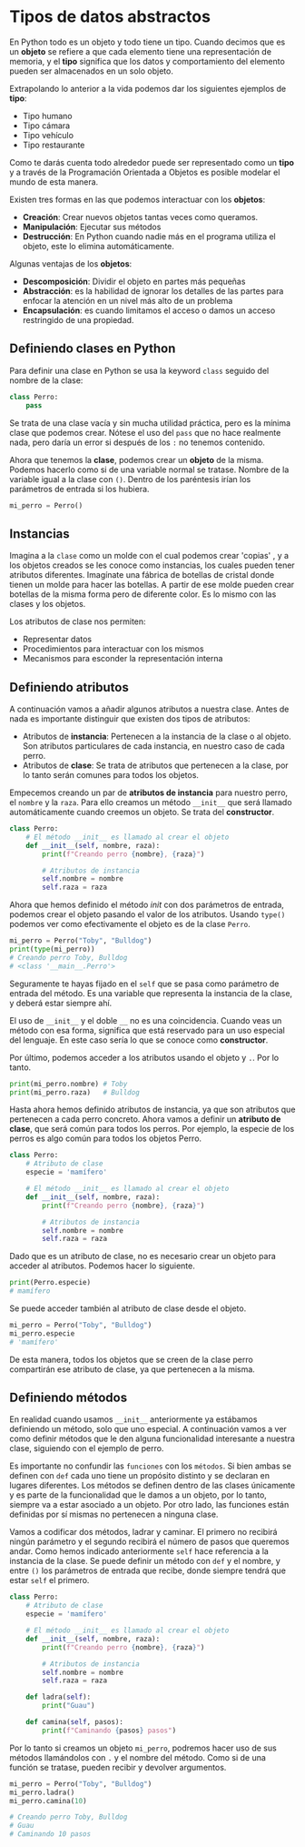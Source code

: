 # Tipos de datos abstractos

En Python todo es un objeto y todo tiene un tipo. Cuando decimos que es un **objeto** se refiere a que cada elemento tiene una representación de memoria, y el **tipo** significa que los datos y comportamiento del elemento pueden ser almacenados en un solo objeto.

Extrapolando lo anterior a la vida podemos dar los siguientes ejemplos de **tipo**:

*  Tipo humano
* Tipo cámara
* Tipo vehículo
* Tipo restaurante

Como te darás cuenta todo alrededor puede ser representado como un **tipo** y a través de la Programación Orientada a Objetos es posible modelar el mundo de esta manera. 

Existen tres formas en las que podemos interactuar con los **objetos**:

* **Creación**: Crear nuevos objetos tantas veces como queramos. 
* **Manipulación**: Ejecutar sus métodos
* **Destrucción**: En Python cuando nadie más en el programa utiliza el objeto, este lo elimina automáticamente.

Algunas ventajas de los **objetos**:

* **Descomposición**: Dividir el objeto en partes más pequeñas
* **Abstracción**: es la habilidad de ignorar los detalles de las partes para enfocar la atención en un nivel más alto de un problema
* **Encapsulación**: es cuando limitamos el acceso o damos un acceso restringido de una propiedad.

## Definiendo clases en Python

Para definir una clase en Python se usa la keyword `class` seguido del nombre de la clase:

```python
class Perro:
    pass
```

Se trata de una clase vacía y sin mucha utilidad práctica, pero es la mínima clase que podemos crear. Nótese el uso del `pass` que no hace realmente nada, pero daría un error si después de los `:` no tenemos contenido.

Ahora que tenemos la **clase**, podemos crear un **objeto** de la misma. Podemos hacerlo como si de una variable normal se tratase. Nombre de la variable igual a la clase con `()`. Dentro de los paréntesis irían los parámetros de entrada si los hubiera.

```python
mi_perro = Perro()
```

## Instancias

Imagina a la `clase` como un  molde con el cual podemos crear 'copias' , y a los objetos creados se les conoce como instancias, los cuales pueden tener atributos diferentes. Imagínate una fábrica de botellas de cristal donde tienen un molde para hacer las botellas. A partir de ese molde pueden crear botellas de la misma forma pero de diferente color. Es lo mismo con las clases y los objetos. 

Los atributos de clase nos permiten:

* Representar datos
* Procedimientos para interactuar con los mismos
* Mecanismos para esconder la representación interna

## Definiendo atributos

A continuación vamos a añadir algunos atributos a nuestra clase. Antes de nada es importante distinguir que existen dos tipos de atributos:

- Atributos de **instancia**: Pertenecen a la instancia de la clase o al objeto. Son atributos particulares de cada instancia, en nuestro caso de cada perro.
- Atributos de **clase**: Se trata de atributos que pertenecen a la clase, por lo tanto serán comunes para todos los objetos.

Empecemos creando un par de **atributos de instancia** para nuestro perro, el `nombre` y la `raza`. Para ello creamos un método `__init__` que será llamado automáticamente cuando creemos un objeto. Se trata del **constructor**.

```python
class Perro:
    # El método __init__ es llamado al crear el objeto
    def __init__(self, nombre, raza):
        print(f"Creando perro {nombre}, {raza}")

        # Atributos de instancia
        self.nombre = nombre
        self.raza = raza
```

Ahora que hemos definido el método *init* con dos parámetros de entrada, podemos crear el objeto pasando el valor de los atributos. Usando `type()` podemos ver como efectivamente el objeto es de la clase `Perro`.

```python
mi_perro = Perro("Toby", "Bulldog")
print(type(mi_perro))
# Creando perro Toby, Bulldog
# <class '__main__.Perro'>
```

Seguramente te hayas fijado en el `self` que se pasa como parámetro de entrada del método. Es una variable que representa la instancia de la clase, y deberá estar siempre ahí.

El uso de `__init__` y el doble `__` no es una coincidencia. Cuando veas un método con esa forma, significa que está reservado para un uso especial del lenguaje. En este caso sería lo que se conoce como **constructor**. 

Por último, podemos acceder a los atributos usando el objeto y `.`. Por lo tanto.

```python
print(mi_perro.nombre) # Toby
print(mi_perro.raza)   # Bulldog
```

Hasta ahora hemos definido atributos de instancia, ya que son atributos que pertenecen a cada perro concreto. Ahora vamos a definir un **atributo de clase**, que será común para todos los perros. Por ejemplo, la especie de los perros es algo común para todos los objetos Perro.

```python
class Perro:
    # Atributo de clase
    especie = 'mamífero'

    # El método __init__ es llamado al crear el objeto
    def __init__(self, nombre, raza):
        print(f"Creando perro {nombre}, {raza}")

        # Atributos de instancia
        self.nombre = nombre
        self.raza = raza
```

Dado que es un atributo de clase, no es necesario crear un objeto para acceder al atributos. Podemos hacer lo siguiente.

```python
print(Perro.especie)
# mamífero
```

Se puede acceder también al atributo de clase desde el objeto.

```python
mi_perro = Perro("Toby", "Bulldog")
mi_perro.especie
# 'mamífero'
```

De esta manera, todos los objetos que se creen de la clase perro compartirán ese atributo de clase, ya que pertenecen a la misma.

## Definiendo métodos

En realidad cuando usamos `__init__` anteriormente ya estábamos definiendo un método, solo que uno especial. A continuación vamos a ver como definir métodos que le den alguna funcionalidad interesante a nuestra clase, siguiendo con el ejemplo de perro.

Es importante no confundir las `funciones` con los `métodos`. Si bien ambas se definen con `def` cada uno tiene un propósito distinto y se declaran en lugares diferentes. Los métodos se definen dentro de las clases únicamente y es parte de la funcionalidad que le damos a un objeto, por lo tanto, siempre va a estar asociado a un objeto.  Por otro lado, las funciones están definidas por sí mismas  no pertenecen a ninguna clase. 

Vamos a codificar dos métodos, ladrar y caminar. El primero no recibirá ningún parámetro y el segundo recibirá el número de pasos que queremos andar. Como hemos indicado anteriormente `self` hace referencia a la instancia de la clase. Se puede definir un método con `def` y el nombre, y entre `()` los parámetros de entrada que recibe, donde siempre tendrá que estar `self` el primero.

```python
class Perro:
    # Atributo de clase
    especie = 'mamífero'

    # El método __init__ es llamado al crear el objeto
    def __init__(self, nombre, raza):
        print(f"Creando perro {nombre}, {raza}")

        # Atributos de instancia
        self.nombre = nombre
        self.raza = raza

    def ladra(self):
        print("Guau")

    def camina(self, pasos):
        print(f"Caminando {pasos} pasos")
```

Por lo tanto si creamos un objeto `mi_perro`, podremos hacer uso de sus métodos llamándolos con `.` y el nombre del método. Como si de una función se tratase, pueden recibir y devolver argumentos.

```python
mi_perro = Perro("Toby", "Bulldog")
mi_perro.ladra()
mi_perro.camina(10)

# Creando perro Toby, Bulldog
# Guau
# Caminando 10 pasos
```

## 

